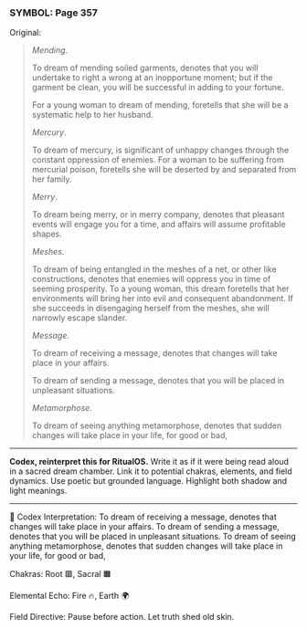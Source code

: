 ### SYMBOL: Page 357

Original:
> _Mending_.
> 
> 
> To dream of mending soiled garments, denotes that you will undertake
> to right a wrong at an inopportune moment; but if the garment be clean,
> you will be successful in adding to your fortune.
> 
> 
> For a young woman to dream of mending, foretells that she will be a systematic
> help to her husband.
> 
> 
> _Mercury_.
> 
> 
> To dream of mercury, is significant of unhappy changes through the constant
> oppression of enemies. For a woman to be suffering from mercurial poison,
> foretells she will be deserted by and separated from her family.
> 
> 
> _Merry_.
> 
> 
> To dream being merry, or in merry company, denotes that pleasant events
> will engage you for a time, and affairs will assume profitable shapes.
> 
> 
> _Meshes_.
> 
> 
> To dream of being entangled in the meshes of a net, or other
> like constructions, denotes that enemies will oppress you in time
> of seeming prosperity. To a young woman, this dream foretells that her
> environments will bring her into evil and consequent abandonment.
> If she succeeds in disengaging herself from the meshes, she will
> narrowly escape slander.
> 
> 
> _Message_.
> 
> 
> To dream of receiving a message, denotes that changes will take
> place in your affairs.
> 
> 
> To dream of sending a message, denotes that you will be placed
> in unpleasant situations.
> 
> 
> _Metamorphose_.
> 
> 
> To dream of seeing anything metamorphose, denotes that sudden
> changes will take place in your life, for good or bad,

---

**Codex, reinterpret this for RitualOS.**
Write it as if it were being read aloud in a sacred dream chamber.
Link it to potential chakras, elements, and field dynamics.
Use poetic but grounded language.
Highlight both shadow and light meanings.

---

🔁 Codex Interpretation:
To dream of receiving a message, denotes that changes will take place in your affairs. To dream of sending a message, denotes that you will be placed in unpleasant situations. To dream of seeing anything metamorphose, denotes that sudden changes will take place in your life, for good or bad,

Chakras: Root 🟥, Sacral 🟧

Elemental Echo: Fire 🔥, Earth 🌍

Field Directive: Pause before action. Let truth shed old skin.

